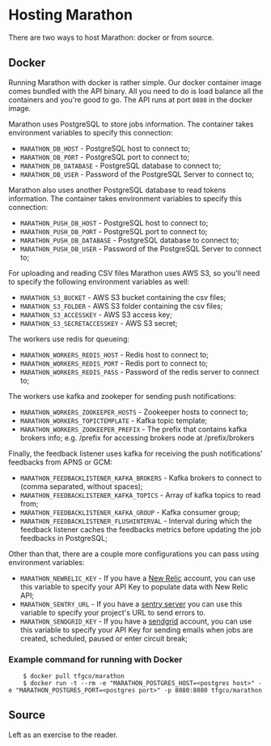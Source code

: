 Hosting Marathon
=================

There are two ways to host Marathon: docker or from source.

## Docker

Running Marathon with docker is rather simple. Our docker container image comes bundled with the API binary. All you need to do is load balance all the containers and you're good to go. The API runs at port `8080` in the docker image.

Marathon uses PostgreSQL to store jobs information. The container takes environment variables to specify this connection:

* `MARATHON_DB_HOST` - PostgreSQL host to connect to;
* `MARATHON_DB_PORT` - PostgreSQL port to connect to;
* `MARATHON_DB_DATABASE` - PostgreSQL database to connect to;
* `MARATHON_DB_USER` - Password of the PostgreSQL Server to connect to;

Marathon also uses another PostgreSQL database to read tokens information. The container takes environment variables to specify this connection:

* `MARATHON_PUSH_DB_HOST` - PostgreSQL host to connect to;
* `MARATHON_PUSH_DB_PORT` - PostgreSQL port to connect to;
* `MARATHON_PUSH_DB_DATABASE` - PostgreSQL database to connect to;
* `MARATHON_PUSH_DB_USER` - Password of the PostgreSQL Server to connect to;

For uploading and reading CSV files Marathon uses AWS S3, so you'll need to specify the following environment variables as well:

* `MARATHON_S3_BUCKET` - AWS S3 bucket containing the csv files;
* `MARATHON_S3_FOLDER` - AWS S3 folder containing the csv files;
* `MARATHON_S3_ACCESSKEY` - AWS S3 access key;
* `MARATHON_S3_SECRETACCESSKEY` - AWS S3 secret;

The workers use redis for queueing:

* `MARATHON_WORKERS_REDIS_HOST` - Redis host to connect to;
* `MARATHON_WORKERS_REDIS_PORT` - Redis port to connect to;
* `MARATHON_WORKERS_REDIS_PASS` - Password of the redis server to connect to;

The workers use kafka and zookeper for sending push notifications:

* `MARATHON_WORKERS_ZOOKEEPER_HOSTS` - Zookeeper hosts to connect to;
* `MARATHON_WORKERS_TOPICTEMPLATE` - Kafka topic template;
* `MARATHON_WORKERS_ZOOKEEPER_PREFIX` - The prefix that contains kafka brokers info; e.g. /prefix for accessing brokers node at /prefix/brokers

Finally, the feedback listener uses kafka for receiving the push notifications' feedbacks from APNS or GCM:

* `MARATHON_FEEDBACKLISTENER_KAFKA_BROKERS` - Kafka brokers to connect to (comma separated, without spaces);
* `MARATHON_FEEDBACKLISTENER_KAFKA_TOPICS` - Array of kafka topics to read from;
* `MARATHON_FEEDBACKLISTENER_KAFKA_GROUP` - Kafka consumer group;
* `MARATHON_FEEDBACKLISTENER_FLUSHINTERVAL` - Interval during which the feedback listener caches the feedbacks metrics before updating the job feedbacks in PostgreSQL;

Other than that, there are a couple more configurations you can pass using environment variables:

* `MARATHON_NEWRELIC_KEY` - If you have a [New Relic](https://newrelic.com/) account, you can use this variable to specify your API Key to populate data with New Relic API;
* `MARATHON_SENTRY_URL` - If you have a [sentry server](https://docs.getsentry.com/hosted/) you can use this variable to specify your project's URL to send errors to.
* `MARATHON_SENDGRID_KEY` - If you have a [sendgrid](https://sendgrid.com/) account, you can use this variable to specify your API Key for sending emails when jobs are created, scheduled, paused or enter circuit break;

### Example command for running with Docker

```
    $ docker pull tfgco/marathon
    $ docker run -t --rm -e "MARATHON_POSTGRES_HOST=<postgres host>" -e "MARATHON_POSTGRES_PORT=<postgres port>" -p 8080:8080 tfgco/marathon
```

## Source

Left as an exercise to the reader.
